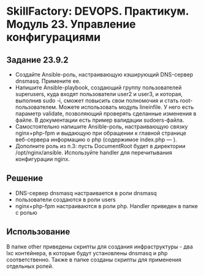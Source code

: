 # SkillFactory: DEVOPS. Практикум. Модуль 23. Управление конфигурациями

## Задание 23.9.2

 - Создайте Ansible-роль, настраивающую кэширующий DNS-сервер dnsmasq. Примените ее.
 - Напишите Ansible-playbook, создающий группу пользователей superusers, куда входят пользователи user2 и user3, и которая, выполнив sudo -i, сможет повысить свои полномочия и стать root-пользователем. Можете использовать модуль lineinfile. У него есть параметр validate, позволяющий проверять сделанные изменения в файле. В документации есть пример валидации sudoers-файла.
 - Самостоятельно напишите Ansible-роль, настраивающую связку nginx+php-fpm и выдающую при обращении к главной странице веб-сервера информацию о php (содержимое index.php — <?php phpinfo();?>).
 - Дополните роль из п.3: пусть DocumentRoot будет в директории /opt/nginx/ansible. Используйте handler для перечитывания конфигурации nginx.

## Решение

- DNS-сервер dnsmasq настраивается в роли dnsmasq
- пользователи создаются в роли users
- nginx+php-fpm настраиваются в роли php. Handler приведен в папке с ролью

## Использование

В папке other приведены скрипты для создания инфраструктуры - два lxc контейнера, в которые будут установлены dnsmasq и php соответственно.
Также в папке созданы скрипты для применения отдельных ролей.